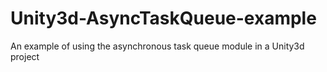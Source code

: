 # Unity3d-AsyncTaskQueue-example
An example of using the asynchronous task queue module in a Unity3d project
